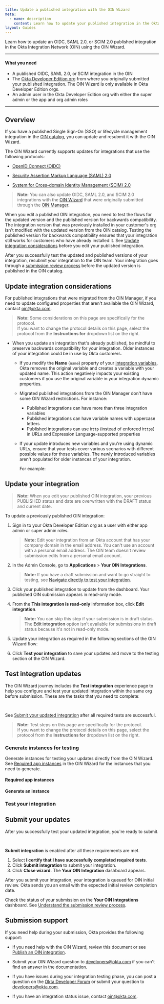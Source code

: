 ```yaml
---
title: Update a published integration with the OIN Wizard
meta:
  - name: description
    content: Learn how to update your published integration in the Okta Integration Network (OIN). You can make updates and resubmit your integration in the OIN Wizard. The OIN team reviews your submission and updates the OIN catalog after your integration has been verified.
layout: Guides
---
```


Learn how to update an OIDC, SAML 2.0, or SCIM 2.0 published integration in the Okta Integration Network (OIN) using the OIN Wizard.

---

#### What you need

* A published OIDC, SAML 2.0, or SCIM integration in the OIN
* The [Okta Developer Edition org](https://developer.okta.com/signup/) from where you originally submitted your published integration. The OIN Wizard is only available in Okta Developer Edition orgs.
* An admin user in the Okta Developer Edition org with either the super admin or the app and org admin roles

---

## Overview

If you have a published Single Sign-On (SSO) or lifecycle management integration in the [OIN catalog](https://www.okta.com/integrations/), you can update and resubmit it with the OIN Wizard.

The OIN Wizard currently supports updates for integrations that use the following protocols:

* [OpenID Connect (OIDC)](https://openid.net/connect/)

* [Security Assertion Markup Language (SAML) 2.0](http://docs.oasis-open.org/security/saml/Post2.0/sstc-saml-tech-overview-2.0.html)

* [System for Cross-domain Identity Management (SCIM) 2.0](https://scim.cloud)

> **Note:** You can also update OIDC, SAML 2.0, and SCIM 2.0 integrations with the [OIN Wizard](/docs/guides/update-oin-app/) that were originally submitted through the [OIN Manager](/docs/guides/submit-app/).

When you edit a published OIN integration, you need to test the flows for the updated version and the published version for backwards compatibility. The integration version that was previously installed in your customer's org isn't modified with the updated version from the OIN catalog. Testing the published version for backwards compatibility ensures that your integration still works for customers who have already installed it. See [Update integration considerations](#update-integration-considerations) before you edit your published integration.

After you successfully test the updated and published versions of your integration, resubmit your integration to the OIN team. Your integration goes through a [submission review process](/docs/guides/submit-app-overview/#understand-the-submission-review-process) before the updated version is published in the OIN catalog.

## Update integration considerations

For published integrations that were migrated from the OIN Manager, if you need to update configured properties that aren't available the OIN Wizard, contact <oin@okta.com>.

> **Note:** Some considerations on this page are specifically for the **<StackSnippet snippet="protocol-name" inline/>** protocol. <br>
> If you want to change the protocol details on this page, select the protocol from the **Instructions for** dropdown list on the right.

<StackSnippet snippet="considerations" />

* When you update an integration that's already published, be mindful to preserve backwards compatibility for your integration. Older instances of your integration could be in use by Okta customers.

    * If you modify the **Name** (`name`) property of your [integration variables](/docs/guides/submit-oin-app/openidconnect/main/#integration-variables), Okta removes the original variable and creates a variable with your updated name. This action negatively impacts your existing customers if you use the original variable in your integration dynamic properties.

    * Migrated published integrations from the OIN Manager don't have some OIN Wizard restrictions. For instance:

        * Published integrations can have more than three integration variables
        * Published integrations can have variable names with uppercase letters
        * Published integrations can use `http` (instead of enforced `https`) in URLs and Expression Language-supported properties

    * If your update introduces new variables and you're using dynamic URLs, ensure that your tests cover various scenarios with different possible values for those variables. The newly introduced variables aren't populated for older instances of your integration.

        For example:

       <StackSnippet snippet="backward-compatible-eg" />

## Update your integration

> **Note:** When you edit your published OIN integration, your previous PUBLISHED status and date are overwritten with the DRAFT status and current date.

To update a previously published OIN integration:

1. Sign in to your Okta Developer Edition org as a user with either app admin or super admin roles.
   > **Note:** Edit your integration from an Okta account that has your company domain in the email address. You can't use an account with a personal email address. The OIN team doesn't review submission edits from a personal email account.

1. In the Admin Console, go to **Applications** > **Your OIN Integrations**.

   > **Note:** If you have a draft submission and want to go straight to testing, see [Navigate directly to test your integration](/docs/guides/submit-oin-app/openidconnect/main/#navigate-directly-to-test-your-integration).

1. Click your published integration to update from the dashboard. Your published OIN submission appears in read-only mode.

1. From the **This integration is read-only** information box, click **Edit integration**.
    > **Note:** You can skip this step if your submission is in draft status. The **Edit integration** option isn't available for submissions in draft status because it's not in read-only mode.

    <StackSnippet snippet="detect-old-instance" />

1. Update your integration as required in the following sections of the OIN Wizard flow:

   <StackSnippet snippet="edit-links" />

1. Click **Test your integration** to save your updates and move to the testing section of the OIN Wizard.

## Test integration updates

The OIN Wizard journey includes the **Test integration** experience page to help you configure and test your updated integration within the same org before submission. These are the tasks that you need to complete:

<StackSnippet snippet="test-steps" />
<br>

See [Submit your updated integration](#submit-your-updates) after all required tests are successful.

> **Note:** Test steps on this page are specifically for the **<StackSnippet snippet="protocol-name" inline/>** protocol. <br>
> If you want to change the protocol details on this page, select the protocol from the **Instructions for** dropdown list on the right.

### Generate instances for testing

Generate instances for testing your updates directly from the OIN Wizard. See [Required app instances](#required-app-instances) in the OIN Wizard for the instances that you need to generate.

#### Required app instances

<StackSnippet snippet="required-app-instances" />

#### Generate an instance

<StackSnippet snippet="generate-instances" />

### Test your integration

<StackSnippet snippet="test-instance" />

## Submit your updates

After you successfully test your updated integration, you're ready to submit.

<StackSnippet snippet="submit-checks" />
<br>

**Submit integration** is enabled after all these requirements are met.

1. Select **I certify that I have successfully completed required tests**.
1. Click **Submit integration** to submit your integration.
1. Click **Close wizard**.
    The **Your OIN Integration** dashboard appears.

After you submit your integration, your integration is queued for OIN initial review. Okta sends you an email with the expected initial review completion date.

Check the status of your submission on the **Your OIN Integrations** dashboard. See [Understand the submission review process](/docs/guides/submit-app-overview/#understand-the-submission-review-process).

## Submission support

If you need help during your submission, Okta provides the following support:

* If you need help with the OIN Wizard, review this document or see [Publish an OIN integration](/docs/guides/submit-app-overview/).

* Submit your OIN Wizard question to <developers@okta.com> if you can't find an answer in the documentation.

* If you have issues during your integration testing phase, you can post a question on the [Okta Developer Forum](https://devforum.okta.com/) or submit your question to <developers@okta.com>.

* If you have an integration status issue, contact <oin@okta.com>.
